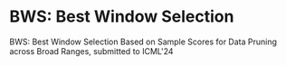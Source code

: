 # BWS: Best Window Selection
BWS: Best Window Selection Based on Sample Scores for Data Pruning across Broad Ranges, submitted to ICML'24